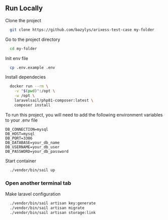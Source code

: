## Run Locally

Clone the project

```bash
  git clone https://github.com/bazylys/arixess-test-case my-folder
```

Go to the project directory

```bash
  cd my-folder
```

Init env file

```bash
  cp .env.example .env
```

Install dependecies

```bash
  docker run --rm \
    -v "$(pwd)":/opt \
    -w /opt \
    laravelsail/php81-composer:latest \
    composer install
```


To run this project, you will need to add the following environment variables to your .env file
```
DB_CONNECTION=mysql
DB_HOST=mysql
DB_PORT=3306
DB_DATABASE=your_db_name
DB_USERNAME=your_db_user
DB_PASSWORD=your_db_password
```

Start container

```bash
  ./vendor/bin/sail up
```

### Open another terminal tab

Make laravel configuration

```bash
  ./vendor/bin/sail artisan key:generate
  ./vendor/bin/sail artisan migrate
  ./vendor/bin/sail artisan storage:link
```

